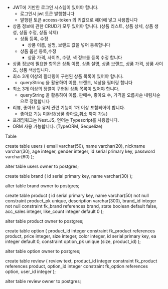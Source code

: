 
- JWT에 기반한 로그인 시스템이 있어야 합니다.
  - 로그인시 jwt 토큰 발행합니다
  - 발행된 토큰 access-token 의 키값으로 헤더에 넣고 사용합니다
- 상품 정보에 관한 CRUD가 모두 있어야 합니다. (상품 리스트, 상품 상세, 상품 생성, 상품 수정, 상품 삭제)
  - 상품 등록, 수정
    - 상품 이름, 설명, 브랜드 값을 넣어 등록합니다
  - 상품 옵션 등록,수정
    - 상품 가격, 사이즈, 수량, 색 정보를 등록 수정 합니다
- 상품 정보에 필요한 항목은 상품 이름, 상품 설명, 상품 브랜드, 상품 가격, 상품 사이즈, 상품 색상입니다.
- 최소 3개 이상의 필터링이 구현된 상품 목록이 있어야 합니다.
  - queryString 을 활용하여 이름, 브랜드, 색상을 필터링 합니다
- 최소 3개 이상의 정렬이 구현된 상품 목록이 있어야 합니다.
  - queryString 을 활용하여 이름, 판매수, 좋아요 수, 가격을 오름차순 내림차순으로 정렬합니다
- 리뷰, 좋아요 등 유저 관련 기능이 1개 이상 포함되어야 합니다.
  - 좋아요 기능 미완성(상품 좋아요,취소 까지 가능)
- 프레임워크는 Nest.JS, 언어는 Typescript를 사용합니다.
- ORM 사용 가능합니다. (TypeORM, Sequelize)

Table

create table users
(
email    varchar(50),
name     varchar(20),
nickname varchar(30),
age      integer,
gender   integer,
id       serial
primary key,
password varchar(60)
);

alter table users
owner to postgres;

create table brand
(
id   serial
primary key,
name varchar(30)
);

alter table brand
owner to postgres;

create table product
(
id          serial
primary key,
name        varchar(50) not null
constraint product_pk
unique,
description varchar(300),
brand_id    integer     not null
constraint fk_brand
references brand,
state       boolean default false,
acc_sales   integer,
like_count  integer default 0
);

alter table product
owner to postgres;

create table option
(
product_id integer
constraint fk_product
references product,
price      integer,
size       integer,
color      integer,
id         serial
primary key,
ea         integer default 0,
constraint option_pk
unique (size, product_id)
);

alter table option
owner to postgres;

create table review
(
review     text,
product_id integer
constraint fk_product
references product,
option_id  integer
constraint fk_option
references option,
user_id    integer
);

alter table review
owner to postgres;

